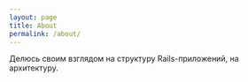 ```yaml
---
layout: page
title: About
permalink: /about/
---
```


Делюсь своим взглядом на структуру Rails-приложений, на архитектуру.

[modeline]: # ( vim: set tw=80 spell spl=ru,en: )
